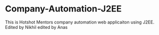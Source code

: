 Company-Automation-J2EE
=======================

This is Hotshot Mentors company automation web applicaiton using J2EE.
Edited by Nikhil
edited by Anas
